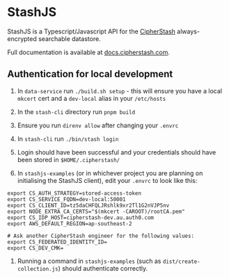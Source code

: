 # StashJS

StashJS is a Typescript/Javascript API for the [CipherStash](https://cipherstash.com) always-encrypted searchable datastore.

Full documentation is available at [docs.cipherstash.com](https://docs.cipherstash.com).

## Authentication for local development

1. In `data-service` run `./build.sh setup` - this will ensure you have a local `mkcert` cert and a `dev-local` alias in your `/etc/hosts`
1. In the `stash-cli` directory run `pnpm build`

1. Ensure you run `direnv allow` after changing your `.envrc`
1. In `stash-cli` run `./bin/stash login`
1. Login should have been successful and your credentials should have been stored in `$HOME/.cipherstash/`
1. In `stashjs-examples` (or in whichever project you are planning on initialising the StashJS client), edit your `.envrc` to look like this:

```
export CS_AUTH_STRATEGY=stored-access-token
export CS_SERVICE_FQDN=dev-local:50001
export CS_CLIENT_ID=tz5daCHFQLJRshlk9xr2Tl1G2nVJP5nv
export NODE_EXTRA_CA_CERTS="$(mkcert -CAROOT)/rootCA.pem"
export CS_IDP_HOST=cipherstash-dev.au.auth0.com
export AWS_DEFAULT_REGION=ap-southeast-2

# Ask another CipherStash engineer for the following values:
export CS_FEDERATED_IDENTITY_ID=
export CS_DEV_CMK=
```

1. Running a command in `stashjs-examples` (such as `dist/create-collection.js`) should authenticate correctly.